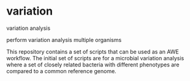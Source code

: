 variation
=========

variation analysis

perform variation analysis multiple organisms

This repository contains a set of scripts that can be used as an AWE workflow. The initial set of scripts are for a microbial variation analysis where a set of closely related bacteria with different phenotypes are compared to a common reference genome.
